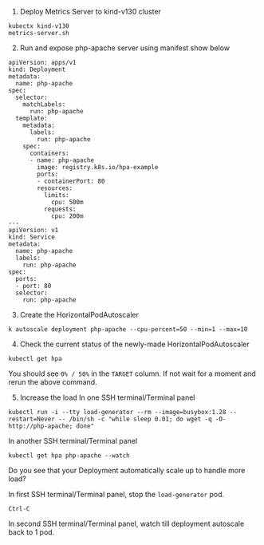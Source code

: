 1. Deploy Metrics Server to kind-v130 cluster
```
kubectx kind-v130
metrics-server.sh
```

2. Run and expose php-apache server using manifest show below
```
apiVersion: apps/v1
kind: Deployment
metadata:
  name: php-apache
spec:
  selector:
    matchLabels:
      run: php-apache
  template:
    metadata:
      labels:
        run: php-apache
    spec:
      containers:
      - name: php-apache
        image: registry.k8s.io/hpa-example
        ports:
        - containerPort: 80
        resources:
          limits:
            cpu: 500m
          requests:
            cpu: 200m
---
apiVersion: v1
kind: Service
metadata:
  name: php-apache
  labels:
    run: php-apache
spec:
  ports:
  - port: 80
  selector:
    run: php-apache
```

3. Create the HorizontalPodAutoscaler
```
k autoscale deployment php-apache --cpu-percent=50 --min=1 --max=10
```

4. Check the current status of the newly-made HorizontalPodAutoscaler
```
kubectl get hpa
```
You should see `0% / 50%` in the `TARGET` column. If not wait for a moment and rerun the above command.

5. Increase the load
In one SSH terminal/Terminal panel
```
kubectl run -i --tty load-generator --rm --image=busybox:1.28 --restart=Never -- /bin/sh -c "while sleep 0.01; do wget -q -O- http://php-apache; done"
```
In another SSH terminal/Terminal panel
```
kubectl get hpa php-apache --watch
```
Do you see that your Deployment automatically scale up to handle more load?

In first SSH terminal/Terminal panel, stop the `load-generator` pod.
```
Ctrl-C
```
In second SSH terminal/Terminal panel, watch till deployment autoscale back to 1 pod.